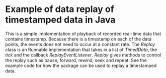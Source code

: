 # Example of data replay of timestamped data in Java

This is a simple implementation of playback of recorded real-time data that contains timestamp.  Because there is a timestamp on each of the data points, the events does not need to occur at a constant rate.
The _Replay_ class is an Runnable implementation that takes in a list of _TimedData_, the _tick_ and the callback _ReplayEventListener_.  _Replay_ gives methods to control the replay such as pause, forward, rewind, seek and repeat.
See the example code for how the package can be used to replay a timestamped data.